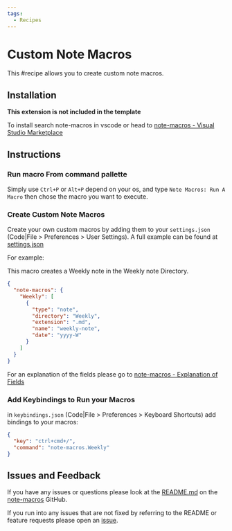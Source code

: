 ```yaml
---
tags:
  - Recipes
---
```


# Custom Note Macros

This #recipe allows you to create custom note macros.

## Installation

**This extension is not included in the template**

To install search note-macros in vscode or head to [note-macros - Visual Studio Marketplace](https://marketplace.visualstudio.com/items?itemName=NeelyInnovations.note-macros)

## Instructions

### Run macro From command pallette

Simply use `Ctrl+P` or `Alt+P` depend on your os, and type `Note Macros: Run A Macro` then chose the macro you want to execute.

### Create Custom Note Macros

Create your own custom macros by adding them to your `settings.json` (Code|File > Preferences > User Settings). A full example can be found at [settings.json](https://github.com/kneely/note-macros/blob/master/settings.json)

For example:

This macro creates a Weekly note in the Weekly note Directory.

```json
{
  "note-macros": {
    "Weekly": [
      {
        "type": "note",
        "directory": "Weekly",
        "extension": ".md",
        "name": "weekly-note",
        "date": "yyyy-W"
      }
    ]
  }
}
```

For an explanation of the fields please go to [note-macros - Explanation of Fields](https://github.com/kneely/note-macros#explanation-of-fields)

### Add Keybindings to Run your Macros

in `keybindings.json` (Code|File > Preferences > Keyboard Shortcuts) add bindings to your macros:

```json
{
  "key": "ctrl+cmd+/",
  "command": "note-macros.Weekly"
}
```

## Issues and Feedback

If you have any issues or questions please look at the [README.md](https://github.com/kneely/note-macros#note-macros) on the [note-macros](https://github.com/kneely/note-macros) GitHub.

If you run into any issues that are not fixed by referring to the README or feature requests please open an [issue](https://github.com/kneely/note-macros/issues).
